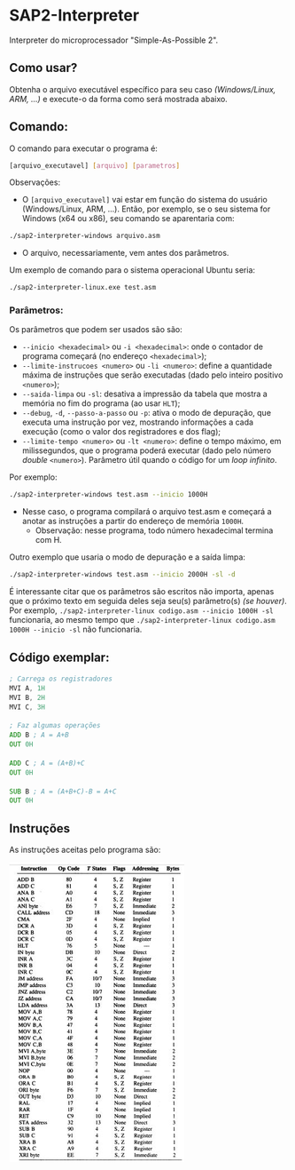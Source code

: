 # SAP2-Interpreter
Interpreter do microprocessador "Simple-As-Possible 2".

## Como usar?
Obtenha o arquivo executável específico para seu caso _(Windows/Linux, ARM, ...)_ e execute-o da
forma como será mostrada abaixo.

## Comando:
O comando para executar o programa é: 
```bash
[arquivo_executavel] [arquivo] [parametros]
```
Observações:
- O `[arquivo_executavel]` vai estar em função do sistema do usuário (Windows/Linux, ARM, ...).
Então, por exemplo, se o seu sistema for Windows (x64 ou x86), seu comando se aparentaria com:
```bash
./sap2-interpreter-windows arquivo.asm
```
- O arquivo, necessariamente, vem antes dos parâmetros.

Um exemplo de comando para o sistema operacional Ubuntu seria:
```bash
./sap2-interpreter-linux.exe test.asm
```

### Parâmetros:
Os parâmetros que podem ser usados são são:
- `--inicio <hexadecimal>`  ou `-i <hexadecimal>`: onde o contador de programa começará (no endereço `<hexadecimal>`);
- `--limite-instrucoes <numero>` ou `-li <numero>`: define a quantidade máxima de instruções que serão executadas (dado pelo inteiro positivo `<numero>`);
- `--saida-limpa` ou `-sl`: desativa a impressão da tabela que mostra a memória no fim do programa (ao usar `HLT`);
- `--debug`, `-d`, `--passo-a-passo` ou `-p`: ativa o modo de depuração, que executa uma instrução 
por vez, mostrando informações a cada execução (como o valor dos registradores e dos flag);
- `--limite-tempo <numero>` ou `-lt <numero>`: define o tempo máximo, em milissegundos, que o programa poderá executar
  (dado pelo número _double_ `<numero>`). Parâmetro útil quando o código for um _loop infinito_.

Por exemplo:
```bash
./sap2-interpreter-windows test.asm --inicio 1000H
```
- Nesse caso, o programa compilará o arquivo test.asm e começará a anotar as instruções a
  partir do endereço de memória `1000H`.
    - Observação: nesse programa, todo número hexadecimal termina com H.

Outro exemplo que usaria o modo de depuração e a saída limpa:
```bash
./sap2-interpreter-windows test.asm --inicio 2000H -sl -d
```

É interessante citar que os parâmetros são escritos não importa, apenas que o próximo texto em
seguida deles seja seu(s) parâmetro(s) _(se houver)_. 
Por exemplo,
`
./sap2-interpreter-linux codigo.asm --inicio 1000H -sl
`
funcionaria, ao mesmo tempo que
`
./sap2-interpreter-linux codigo.asm 1000H --inicio -sl
`
não funcionaria.


## Código exemplar:
```asm
; Carrega os registradores
MVI A, 1H
MVI B, 2H
MVI C, 3H

; Faz algumas operações
ADD B ; A = A+B
OUT 0H

ADD C ; A = (A+B)+C
OUT 0H

SUB B ; A = (A+B+C)-B = A+C
OUT 0H
```

## Instruções
As instruções aceitas pelo programa são: 

![Codigos_de_Operacao.jpeg](SAP2/Codigos_de_Operacao.jpeg)

